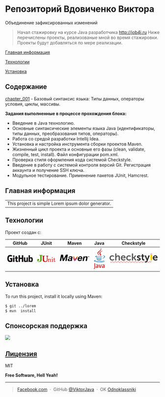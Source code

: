 # Репозиторий Вдовиченко Виктора
Объединение зафиксированных изменений
>Начал стажировку на курсе Java разработчика http://job4j.ru 
Ниже перечислены проекты, реализованые мной во время стажировки. 
Проекты будут добавляться по мере реализации.
>
 [Главная информация](#Главная-информация)<p>
 [Технологии](#Технологии)<p>
 [Установка](#Установка)
 
## Содержание
[chapter_001](https://github.com/ViktorJava/job4j/tree/master/chapter_001) - Базовый синтаксис языка: Типы данных, операторы условия, циклы, массивы.
 
**Задания выполненные в процессе прохождения блока:**

* Введение в Java технологию.
* Основные синтаксические элементы языка Java (идентификаторы, типы данных, преобразования типов, операторы).
* Работа со средой разработки Intellij Idea.
* Установка и настройка инструмента сборки проектов Maven.
* Жизненный цикл проекта и основные его фазы (clean, validate, compile, test, install). 
Файл конфигурации pom.xml.
* Проверка стиля оформления кода системой Checkstyle.
* Введение в работу с системой контроля версий Git. Регистрация аккаунта и получение SSH ключа.
* Модульное тестирование. Применение пакетов JUnit, Hamcrest.


## Главная информация
<table>
<tr>
<td>
This project is simple Lorem ipsum dolor generator.
</td>
</tr>
</table>

	
## Технологии
Проект создан с:

|GitHub|JUnit |Maven |Java |Checkstyle |
|------|------|------|-----|-----|
|![Algorithm schema](./images/github.png) |![Algorithm schema](./images/junit.png)|![Algorithm schema](./images/maven.png)|  ![Algorithm schema](./images/java.png)|  ![Algorithm schema](./images/checkstyle.png)   
	
## Установка
To run this project, install it locally using Maven:

```
$ git ../lorem
$ mvn  install
```

## Спонсорская поддержка
[![][liberapay img]][liberapay]

## [Лицензия](https://github.com/ViktorJava/job4j/tree/master/LICENSE)
MIT

**Free Software, Hell Yeah!**

---

> [Facebook.com](https://www.facebook.com/viktor.vdovichenko) &nbsp;&middot;&nbsp;
> GitHub [@ViktorJava](https://github.com/ViktorJava) &nbsp;&middot;&nbsp;
> OK [Odnoklassniki](https://ok.ru/profile/571539586668)

[liberapay]:https://liberapay.com/ViktorJava/donate
[liberapay img]:https://liberapay.com/assets/widgets/donate.svg
